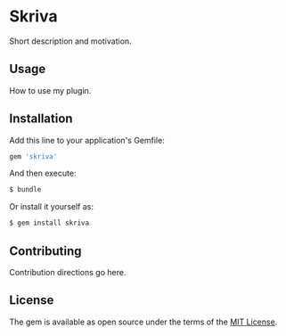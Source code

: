 # Skriva
Short description and motivation.

## Usage
How to use my plugin.

## Installation
Add this line to your application's Gemfile:

```ruby
gem 'skriva'
```

And then execute:
```bash
$ bundle
```

Or install it yourself as:
```bash
$ gem install skriva
```

## Contributing
Contribution directions go here.

## License
The gem is available as open source under the terms of the [MIT License](http://opensource.org/licenses/MIT).
